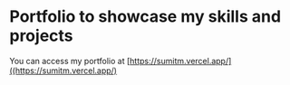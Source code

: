 # Portfolio to showcase my skills and projects
You can access my portfolio at [https://sumitm.vercel.app/]((https://sumitm.vercel.app/)

